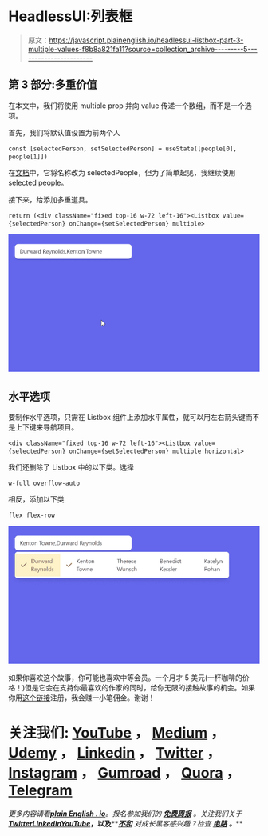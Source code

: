 # HeadlessUI:列表框

> 原文：<https://javascript.plainenglish.io/headlessui-listbox-part-3-multiple-values-f8b8a821fa11?source=collection_archive---------5----------------------->

## 第 3 部分:多重价值

在本文中，我们将使用 multiple prop 并向 value 传递一个数组，而不是一个选项。

首先，我们将默认值设置为前两个人

```
const [selectedPerson, setSelectedPerson] = useState([people[0], people[1]])
```

在[文档](https://headlessui.dev/react/listbox)中，它将名称改为 selectedPeople，但为了简单起见，我继续使用 selected people。

接下来，给<listbox>添加多重道具。</listbox>

```
return (<div className="fixed top-16 w-72 left-16"><Listbox value={selectedPerson} onChange={setSelectedPerson} multiple>
```

![](img/cb5df3c5499ddf9d69e6a9a69fd9ce3f.png)

## 水平选项

要制作水平选项，只需在 Listbox 组件上添加水平属性，就可以用左右箭头键而不是上下键来导航项目。

```
<div className="fixed top-16 w-72 left-16"><Listbox value={selectedPerson} onChange={setSelectedPerson} multiple horizontal>
```

我们还删除了 Listbox 中的以下类。选择

```
w-full overflow-auto
```

相反，添加以下类

```
flex flex-row
```

![](img/548ef9d0b5dc6971c1c39d33ab048650.png)

如果你喜欢这个故事，你可能也喜欢中等会员。一个月才 5 美元(一杯咖啡的价格！)但是它会在支持你最喜欢的作家的同时，给你无限的接触故事的机会。如果你用[这个链接](https://ckmobile.medium.com/membership)注册，我会赚一小笔佣金。谢谢！

# 关注我们: [YouTube](https://www.youtube.com/channel/UCu4-4FnutvSHVo9WHvq80Ww?sub_confirmation=1) ， [Medium](https://ckmobile.medium.com/) ， [Udemy](https://www.udemy.com/user/cyruschan2/) ， [Linkedin](https://www.linkedin.com/company/ckmobi/) ， [Twitter](https://twitter.com/ckmobilejavasc1) ， [Instagram](https://www.instagram.com/ckmobile8050) ， [Gumroad](https://app.gumroad.com/ckmobile) ， [Quora](https://ckmobile.quora.com/) ， [Telegram](https://t.me/ckmobi)

*更多内容请看*[***plain English . io***](https://plainenglish.io/)*。报名参加我们的* [***免费周报***](http://newsletter.plainenglish.io/) *。关注我们关于*[***Twitter***](https://twitter.com/inPlainEngHQ)[***LinkedIn***](https://www.linkedin.com/company/inplainenglish/)*[***YouTube***](https://www.youtube.com/channel/UCtipWUghju290NWcn8jhyAw)***，以及****[***不和***](https://discord.gg/GtDtUAvyhW) *对成长黑客感兴趣？检查* [***电路***](https://circuit.ooo/) ***。*****